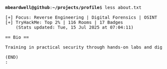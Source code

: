 <pre>

<strong>mbeardwell@github</strong>:<strong>~/projects/profile</strong>$ less about.txt

[+] Focus: Reverse Engineering | Digital Forensics | OSINT
[+] TryHackMe: Top 2% | 116 Rooms | 17 Badges
    (Stats updated: Tue, 15 Jul 2025 at 07:04:11)

== Bio ==

Training in practical security through hands-on labs and digital investigations.

(END)
:
</pre>
